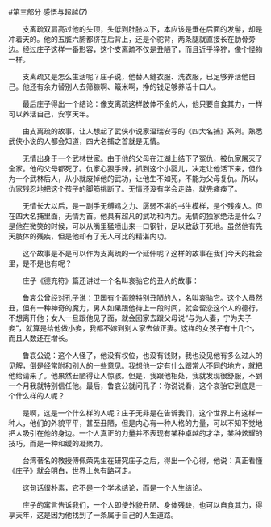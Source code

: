 #第三部分 感悟与超越(7)

　　支离疏双肩高过他的头顶，头低到肚脐以下，本应该是垂在后面的发髻，却是冲着天的。他的五脏六腑都挤在后背上，还是个驼背，两条腿就直接长在肋骨旁边。经过庄子这样一番形容，这个支离疏不仅是丑陋了，而且近乎狰狞，像个怪物一样。

　　支离疏又是怎么生活呢？庄子说，他替人缝衣服、洗衣服，已足够养活他自己。他还有余力替别人去筛糠啊、簸米啊，挣的钱足够养活十口人。

　　最后庄子得出一个结论：像支离疏这样肢体不全的人，他只要自食其力，一样可以养活自己，安享天年。

　　由支离疏的故事，让人想起了武侠小说家温瑞安写的《四大名捕》系列。熟悉武侠小说的人都会知道，四大名捕之首就是无情。

　　无情出身于一个武林世家。由于他的父母在江湖上结下了冤仇，被仇家屠灭了全家。他的父母都死了。仇家心狠手辣，抓到这个小婴儿，决定让他活下来，但作为一个武林后人，从小就废掉他的武功，让他生不如死，不能为父母复仇。所以，仇家残忍地把这个孩子的脚筋挑断了。无情还没有学会走路，就先瘫痪了。

　　无情长大以后，是一副手无缚鸡之力、孱弱不堪的书生模样，是个残疾人。但在四大名捕里面，无情为首。他具有超凡的武功和内力。无情的独家绝活是什么？是他在微笑的时候，可以从嘴里猛喷出来一口钢针，足以致敌于死地。虽然他有先天肢体的残疾，但是他却有了无人可比的精湛内功。

　　这个故事是不是可以作为支离疏的一个延伸呢？这样的故事在我们今天的社会里，是不是也有呢？

　　庄子《德充符》篇还讲过一个名叫哀骀它的丑人的故事：

　　鲁哀公曾经对孔子说：卫国有个面貌特别丑陋的人，名叫哀骀它。这个人虽然丑，但有一种神奇的魔力，男人如果跟他待上一段时间，就会留恋这个人的德行，不想离开他；女人一旦跟他见了面，就会回家去跟父母说“与为人妻，宁为夫子妾”，就算是给他做小妾，我都不嫁到别人家去做正妻。这样的女孩子有十几个，而且人数还在增长。

　　鲁哀公说：这个人怪了，他没有权位，也没有钱财，我也没见他有多么过人的见解，倒是经常附和别人的一些意见。我想他一定有什么跟常人不同的地方，就把他给请来了。他果然丑陋得让人惊骇。但是，我跟他相处，我就发现很舒服，不到一个月我就特别信任他。最后，鲁哀公就问孔子：你说说看，这个哀骀它到底是一个什么样的人呢？

　　是啊，这是一个什么样的人呢？庄子无非是在告诉我们，这个世界上有这样一种人，他们的外貌平平，甚至丑陋，但是内心有一种人格的力量，可以不知不觉地把人吸引在他的身边。一个人真正的力量并不表现有某种卓越的才华，某种炫耀的技巧，而是一种和缓的凝聚力。

　　台湾著名的教授傅佩荣先生在研究庄子之后，得出一个心得，他说：真正看懂《庄子》就会明白，世界上总有路可走。

　　这句话很朴素，它不是一个学术结论，而是一个人生结论。

　　庄子的寓言告诉我们，一个人即使外貌丑陋、身体残缺，也可以自食其力，得享天年，这是因为他找到了一条属于自己的人生道路。 